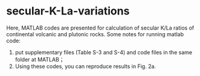 # secular-K-La-variations
Here, MATLAB codes are presented for calculation of secular K/La ratios of continental volcanic and plutonic rocks.
Some notes for running matlab code:
1. put supplementary files (Table S-3 and S-4)  and code files in the same folder at MATLAB；
2. Using these codes, you can reproduce results in Fig. 2a.
